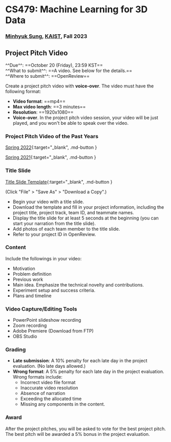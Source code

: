 # CS479: Machine Learning for 3D Data

<h3><b>
<a href="http://mhsung.github.io/" target="_blank">Minhyuk Sung</a>, <a href="https://www.kaist.ac.kr/" target="_blank">KAIST</a>, Fall 2023
</b></h3>


## Project Pitch Video

^^Due^^: ==October 20 (Friday), 23:59 KST==  
^^What to submit^^: ==A video. See below for the details.==  
^^Where to submit^^: ==OpenReview==  

Create a project pitch video with **voice-over**. The video must have the following format:

- **Video format**: ==mp4==
- **Max video length**: ==3 minutes==
- **Resolution**: ==1920x1080==
- **Voice-over**. In the project pitch video session, your video will be just played, and you won't be able to speak over the video.


### Project Pitch Video of the Past Years

[Spring 2022](https://kaistackr-my.sharepoint.com/:v:/g/personal/mhsung_kaist_ac_kr/EQY3CkWSXFtGttEbY3RJ4kkBk099z3zFxNtiN56IgoewzQ?e=l1K2LZ){:target="_blank", .md-button } 

[Spring 2021](https://kaistackr-my.sharepoint.com/:v:/g/personal/mhsung_kaist_ac_kr/EbQh0EeFJItAm3dP7UvGrlABZ0RzGNBP1L0OiHgre27DSA?e=gCQkRd){:target="_blank", .md-button } 


### Title Slide

[Title Slide Template](https://kaistackr-my.sharepoint.com/:p:/g/personal/mhsung_kaist_ac_kr/EVlvRTJbv2tPjsY7Th-mnMsBsgd0MScZZQzawQTzOBnwfQ?e=H1OyzN){:target="_blank", .md-button }

(Click "File" > "Save As" > "Download a Copy".)

- Begin your video with a title slide.
- Download the template and fill in your project information, including the project title, project track, team ID, and teammate names.
- Display the title slide for at least 5 seconds at the beginning (you can start your narration from the title slide).
- Add photos of each team member to the title slide.
- Refer to your project ID in OpenReview.

### Content
Include the followings in your video:

- Motivation
- Problem definition
- Previous work
- Main idea. Emphasize the technical novelty and contributions.
- Experiment setup and success criteria.
- Plans and timeline

### Video Capture/Editing Tools
- PowerPoint slideshow recording
- Zoom recording
- Adobe Premiere (Download from FTP)
- OBS Studio

### Grading
- **Late submission**: A 10% penalty for each late day in the project evaluation. (No late days allowed.)
- **Wrong format**: A 5% penalty for each late day in the project evaluation. Wrong formats include:
    - Incorrect video file format
    - Inaccurate video resolution
    - Absence of narration
    - Exceeding the allocated time
    - Missing any components in the content.

### Award
After the project pitches, you will be asked to vote for the best project pitch.
The best pitch will be awarded a 5% bonus in the project evaluation.

<br />
